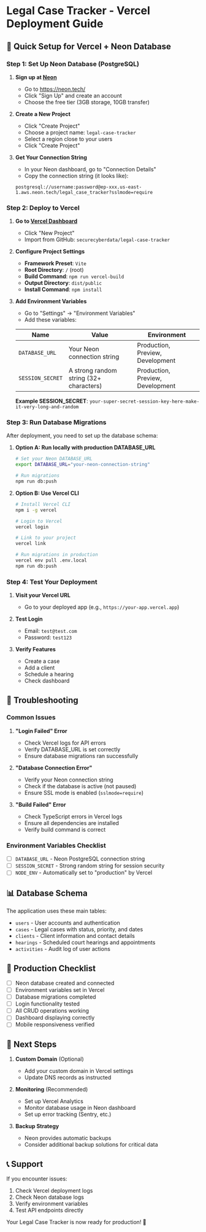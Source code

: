 # Legal Case Tracker - Vercel Deployment Guide

## 🚀 Quick Setup for Vercel + Neon Database

### Step 1: Set Up Neon Database (PostgreSQL)

1. **Sign up at [Neon](https://neon.tech/)**
   - Go to https://neon.tech/
   - Click "Sign Up" and create an account
   - Choose the free tier (3GB storage, 10GB transfer)

2. **Create a New Project**
   - Click "Create Project"
   - Choose a project name: `legal-case-tracker`
   - Select a region close to your users
   - Click "Create Project"

3. **Get Your Connection String**
   - In your Neon dashboard, go to "Connection Details"
   - Copy the connection string (it looks like):
   ```
   postgresql://username:password@ep-xxx.us-east-1.aws.neon.tech/legal_case_tracker?sslmode=require
   ```

### Step 2: Deploy to Vercel

1. **Go to [Vercel Dashboard](https://vercel.com/dashboard)**
   - Click "New Project"
   - Import from GitHub: `securecyberdata/legal-case-tracker`

2. **Configure Project Settings**
   - **Framework Preset**: `Vite`
   - **Root Directory**: `/` (root)
   - **Build Command**: `npm run vercel-build`
   - **Output Directory**: `dist/public`
   - **Install Command**: `npm install`

3. **Add Environment Variables**
   - Go to "Settings" → "Environment Variables"
   - Add these variables:
   
   | Name | Value | Environment |
   |------|-------|-------------|
   | `DATABASE_URL` | Your Neon connection string | Production, Preview, Development |
   | `SESSION_SECRET` | A strong random string (32+ characters) | Production, Preview, Development |

   **Example SESSION_SECRET**: `your-super-secret-session-key-here-make-it-very-long-and-random`

### Step 3: Run Database Migrations

After deployment, you need to set up the database schema:

1. **Option A: Run locally with production DATABASE_URL**
   ```bash
   # Set your Neon DATABASE_URL
   export DATABASE_URL="your-neon-connection-string"
   
   # Run migrations
   npm run db:push
   ```

2. **Option B: Use Vercel CLI**
   ```bash
   # Install Vercel CLI
   npm i -g vercel
   
   # Login to Vercel
   vercel login
   
   # Link to your project
   vercel link
   
   # Run migrations in production
   vercel env pull .env.local
   npm run db:push
   ```

### Step 4: Test Your Deployment

1. **Visit your Vercel URL**
   - Go to your deployed app (e.g., `https://your-app.vercel.app`)

2. **Test Login**
   - Email: `test@test.com`
   - Password: `test123`

3. **Verify Features**
   - Create a case
   - Add a client
   - Schedule a hearing
   - Check dashboard

## 🔧 Troubleshooting

### Common Issues

1. **"Login Failed" Error**
   - Check Vercel logs for API errors
   - Verify DATABASE_URL is set correctly
   - Ensure database migrations ran successfully

2. **"Database Connection Error"**
   - Verify your Neon connection string
   - Check if the database is active (not paused)
   - Ensure SSL mode is enabled (`sslmode=require`)

3. **"Build Failed" Error**
   - Check TypeScript errors in Vercel logs
   - Ensure all dependencies are installed
   - Verify build command is correct

### Environment Variables Checklist

- [ ] `DATABASE_URL` - Neon PostgreSQL connection string
- [ ] `SESSION_SECRET` - Strong random string for session security
- [ ] `NODE_ENV` - Automatically set to "production" by Vercel

## 📊 Database Schema

The application uses these main tables:
- `users` - User accounts and authentication
- `cases` - Legal cases with status, priority, and dates
- `clients` - Client information and contact details
- `hearings` - Scheduled court hearings and appointments
- `activities` - Audit log of user actions

## 🎯 Production Checklist

- [ ] Neon database created and connected
- [ ] Environment variables set in Vercel
- [ ] Database migrations completed
- [ ] Login functionality tested
- [ ] All CRUD operations working
- [ ] Dashboard displaying correctly
- [ ] Mobile responsiveness verified

## 🚀 Next Steps

1. **Custom Domain** (Optional)
   - Add your custom domain in Vercel settings
   - Update DNS records as instructed

2. **Monitoring** (Recommended)
   - Set up Vercel Analytics
   - Monitor database usage in Neon dashboard
   - Set up error tracking (Sentry, etc.)

3. **Backup Strategy**
   - Neon provides automatic backups
   - Consider additional backup solutions for critical data

## 📞 Support

If you encounter issues:
1. Check Vercel deployment logs
2. Check Neon database logs
3. Verify environment variables
4. Test API endpoints directly

Your Legal Case Tracker is now ready for production! 🎉
